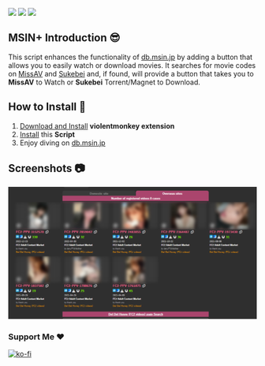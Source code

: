 [![](https://img.shields.io/greasyfork/v/457600?label=MSIN%2B&style=flat-square)](https://greasyfork.org/en/scripts/457600-msin-db-msin-jp-improved) ![](https://img.shields.io/github/license/KememChan/userscripts?style=flat-square) [![](https://img.shields.io/github/stars/KememChan/userscripts?label=%E2%AD%90Github&style=flat-square)](https://github.com/KememChan/userscripts)
## MSIN+ Introduction 😎

This script enhances the functionality of [db.msin.jp](https://db.msin.jp/) by adding a button that allows you to easily watch or download movies. It searches for movie codes on [MissAV](https://missav.com/) and [Sukebei](https://sukebei.nyaa.si/) and, if found, will provide a button that takes you to **MissAV** to Watch or **Sukebei** Torrent/Magnet to Download.

## How to Install 🔧

 1. [Download and Install](https://violentmonkey.github.io/get-it/)  **violentmonkey extension**
 2. [Install](https://github.com/KememChan/userscripts/raw/main/msin+/msin+.user.js) this **Script**
 3. Enjoy diving on [db.msin.jp](https://db.msin.jp/)

## Screenshots 📷

![Preview](https://github.com/KememChan/userscripts/raw/main/msin%2B/msin%2B%20preview.jpg)

### Support Me ❤️

[![ko-fi](https://ko-fi.com/img/githubbutton_sm.svg)](https://ko-fi.com/S6S5HJUOF) 

